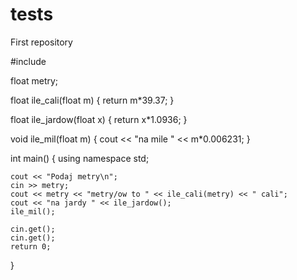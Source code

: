 tests
=====

First repository

#include <iostream>

float metry;

float ile_cali(float m)
{
	return m*39.37;
}

float ile_jardow(float x)
{
	return x*1.0936;
}

void ile_mil(float m)
{
	cout << "na mile " << m*0.006231;
}

int main()
{
	using namespace std;

	cout << "Podaj metry\n";
	cin >> metry;
	cout << metry << "metry/ow to " << ile_cali(metry) << " cali";
	cout << "na jardy " << ile_jardow();
	ile_mil();
	
	cin.get();
	cin.get();
	return 0;


}
